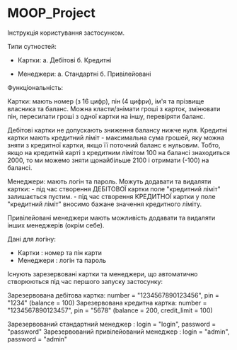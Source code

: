 # MOOP_Project
Інструкція користування застосунком.

Типи сутностей:

- Картки:
  а. Дебітові
  б. Кредитні
  
- Менеджери:
  а. Стандартні
  б. Привілейовані
  
Функціональність:

  Картки: мають номер (з 16 цифр), пін (4 цифри), ім'я та прізвище власника та баланс. 
  Можна класти/знімати гроші з карток, змінювати пін, пересилати гроші з одної картки на іншу, перевіряти баланс.
  
  Дебітові картки не допускають зниження балансу нижче нуля.
  Кредитні картки мають кредитний ліміт - максимальна сума грошей, яку можна зняти з кредитної картки, якщо її поточний баланс є нульовим.
  Тобто, якщо на кредитній карті з кредитним лімітом 100 на балансі знаходиться 2000, то ми можемо зняти щонайбільше 2100 і отримати 
  (-100) на балансі.
 
  Менеджери: мають логін та пароль. Можуть додавати та видаляти картки:
    - під час створення ДЕБІТОВОЇ картки поле "кредитний ліміт" залишається пустим.
    - під час створення КРЕДИТНОЇ картки у поле "кредитний ліміт" вносимо бажане значення кредитного ліміту.
  
  Привілейовані менеджери мають можливість додавати та видаляти інших менеджерів (окрім себе).
  
Дані для логіну:

- Картки    : номер та пін карти
- Менеджери : логін та пароль

Існують зарезервовані картки та менеджери, що автоматично створюються під час першого запуску застосунку:

Зарезервована дебітова картка: number = "1234567890123456", pin = "1234" (balance = 100)
Зарезервована кредитна картка: number = "1234567890123457", pin = "5678" (balance = 200, credit_limit = 100)

Зарезервований стандартний менеджер    : login = "login", password = "password"
Зарезервований привілейований менеджер : login = "admin", password = "admin"
